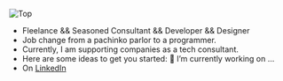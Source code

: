 ![Top](https://user-images.githubusercontent.com/11548811/172980452-f2ed20d6-a763-462d-933b-6bd299207dbc.png)


- Fleelance && Seasoned Consultant && Developer && Designer
- Job change from a pachinko parlor to a programmer.
- Currently, I am supporting companies as a tech consultant.
- Here are some ideas to get you started: 🔭 I’m currently working on ...
- On [LinkedIn](https://www.linkedin.com/in/mizogaki/)


</details>

<!-- | Github Stats | Lang | 
|:---:|:---:|
|![](https://github-profile-summary-cards.vercel.app/api/cards/profile-details?username=mizogaki&theme=dracula) |![](https://github-profile-summary-cards.vercel.app/api/cards/repos-per-language?username=mizogaki&theme=dracula)| -->


<!-- |Github Stats|Top Lang|Productive Time|
|:---:|:---:|:---:|
|![](https://github-readme-stats.vercel.app/api?username=Mizogaki&count_private=true&&show_icons=true&theme=omni&=anuraghazra&include_all_commits=true)|![](https://github-profile-summary-cards.vercel.app/api/cards/repos-per-language?username=mizogaki&theme=dracula)|![](https://github-profile-summary-cards.vercel.app/api/cards/productive-time?username=mizogaki&theme=dracula)| -->

